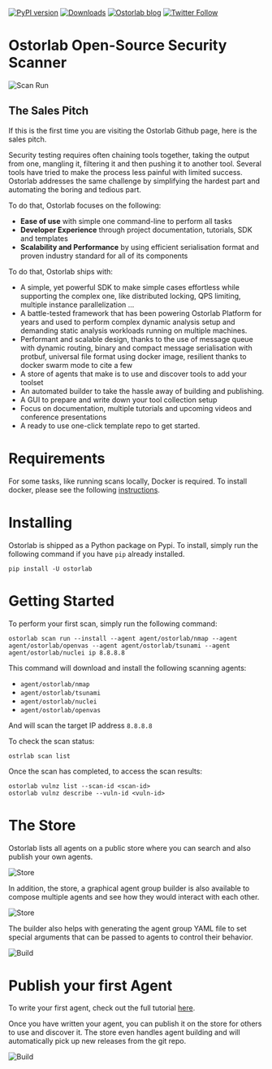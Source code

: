 [![PyPI version](https://badge.fury.io/py/ostorlab.svg)](https://badge.fury.io/py/ostorlab)
[![Downloads](https://pepy.tech/badge/ostorlab/month)](https://pepy.tech/project/ostorlab)
[![Ostorlab blog](https://img.shields.io/badge/blog-ostorlab%20news-red)](https://blog.ostorlab.co/)
[![Twitter Follow](https://img.shields.io/twitter/follow/ostorlabsec.svg?style=social)](https://twitter.com/ostorlabsec)

# Ostorlab Open-Source Security Scanner

![Scan Run](images/scan_run.gif)

## The Sales Pitch

If this is the first time you are visiting the Ostorlab Github page, here is the sales pitch.

Security testing requires often chaining tools together, taking the output from one, mangling it, filtering it and then
pushing it to another tool. Several tools have tried to make the process less painful with limited success. Ostorlab addresses the same
challenge by simplifying the hardest part and automating the boring and tedious part.

To do that, Ostorlab focuses on the following:

* __Ease of use__ with simple one command-line to perform all tasks
* __Developer Experience__ through project documentation, tutorials, SDK and templates
* __Scalability and Performance__ by using efficient serialisation format and proven industry standard for all of its components


To do that, Ostorlab ships with:

* A simple, yet powerful SDK to make simple cases effortless while supporting the complex one, like distributed locking,
  QPS limiting, multiple instance parallelization ...
* A battle-tested framework that has been powering Ostorlab Platform for years and used to perform complex dynamic
  analysis setup and demanding static analysis workloads running on multiple machines.
* Performant and scalable design, thanks to the use of message queue with dynamic routing, binary and compact message
  serialisation with protbuf, universal file format using docker image, resilient thanks to docker swarm mode to cite a
  few
* A store of agents that make is to use and discover tools to add your toolset
* An automated builder to take the hassle away of building and publishing.
* A GUI to prepare and write down your tool collection setup
* Focus on documentation, multiple tutorials and upcoming videos and conference presentations
* A ready to use one-click template repo to get started.

# Requirements

For some tasks, like running scans locally, Docker is required. To install docker, please see the following
[instructions](https://docs.docker.com/get-docker/).

# Installing

Ostorlab is shipped as a Python package on Pypi. To install, simply run the following command if you have `pip` already
installed.

```shell
pip install -U ostorlab
```

# Getting Started

To perform your first scan, simply run the following command:

```shell
ostorlab scan run --install --agent agent/ostorlab/nmap --agent agent/ostorlab/openvas --agent agent/ostorlab/tsunami --agent agent/ostorlab/nuclei ip 8.8.8.8
```

This command will download and install the following scanning agents:

* `agent/ostorlab/nmap`
* `agent/ostorlab/tsunami`
* `agent/ostorlab/nuclei`
* `agent/ostorlab/openvas`

And will scan the target IP address `8.8.8.8`

To check the scan status:

```shell
ostrlab scan list
```

Once the scan has completed, to access the scan results:

```shell
ostorlab vulnz list --scan-id <scan-id>
ostorlab vulnz describe --vuln-id <vuln-id>
```

# The Store

Ostorlab lists all agents on a public store where you can search and also publish your own agents.

![Store](images/store2.gif)

In addition, the store, a graphical agent group builder is also available to compose multiple agents and see how
they would interact with each other.

![Store](images/store.gif)

The builder also helps with generating the agent group YAML file to set special arguments that can be passed to agents
to control their behavior.

![Build](images/agent_group.gif)

# Publish your first Agent

To write your first agent, check out the full tutorial [here](https://docs.ostorlab.co/tutorials/write-an-ostorlab-agent/).

Once you have written your agent, you can publish it on the store for others to use and discover it. The store even
handles agent building and will automatically pick up new releases from the git repo.

![Build](images/build.gif)
